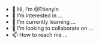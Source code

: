 - 👋 Hi, I’m @Etienyin
- 👀 I’m interested in ...
- 🌱 I’m currently learning ...
- 💞️ I’m looking to collaborate on ...
- 📫 How to reach me ...

<!---
Etienyin/Etienyin is a ✨ special ✨ repository because its `README.md` (this file) appears on your GitHub profile.
You can click the Preview link to take a look at your changes.
--->
